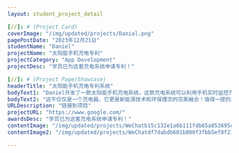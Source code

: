 ```yaml
---
layout: student_project_detail

[//]: # (Project Card)
coverImage: "/img/updated/projects/Danial.png"
pagePostDate: "2023年12月21日"
studentName: "Daniel"
projectName: "太阳能手机充电专利"
projectCategory: "App Development"
projectDesc: "学员已为这套充电系统申请专利！"

[//]: # (Project Page/Showcase)
headerTitle: "太阳能手机充电专利系统"
bodyText1: "Daniel开发了一款太阳能手机充电系统，这款充电系统可以利用手机实时监控充电情况。从硬件组装到软件交互集成的每一个细节都体现了Daniel的智慧与环保理念"
bodyText2: "这不仅仅是一个充电器，它更是新能源技术和环保理念的完美融合！值得一提的是，Daniel甚至为他独特的太阳能手机充电系统申请专利！"
URLDescription: "链接到项目"
projectURL: "https://www.google.com/"
awardsDesc: "学员已为这套充电系统申请专利！"
contentImage: "/img/updated/projects/WeChatb15c132e1a6b111fdb65a853695cc009.png"
contentImage2: "/img/updated/projects/WeChatdf7dabdb601b800f3fbb5ef8f21b8a5e.png"

---
```

